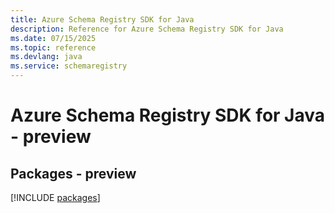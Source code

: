 ```yaml
---
title: Azure Schema Registry SDK for Java
description: Reference for Azure Schema Registry SDK for Java
ms.date: 07/15/2025
ms.topic: reference
ms.devlang: java
ms.service: schemaregistry
---
```

# Azure Schema Registry SDK for Java - preview
## Packages - preview
[!INCLUDE [packages](schema-registry-index.md)]